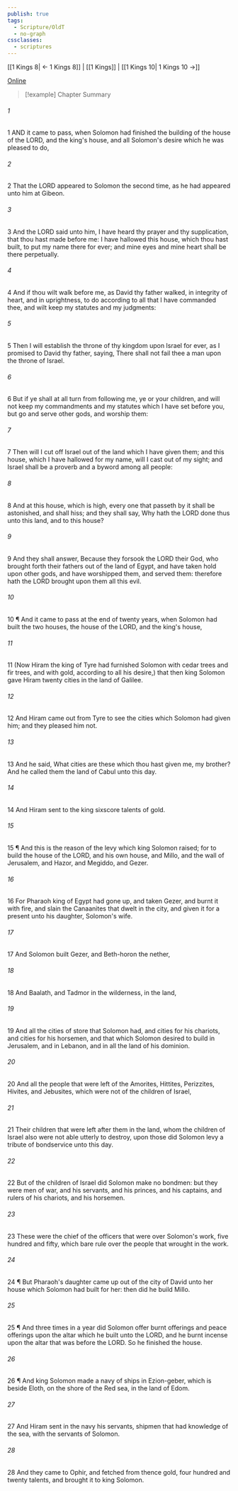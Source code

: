 ```yaml
---
publish: true
tags:
  - Scripture/OldT
  - no-graph
cssclasses:
  - scriptures
---
```

[[1 Kings 8| ← 1 Kings 8]] | [[1 Kings]] | [[1 Kings 10| 1 Kings 10 →]]

[Online](https://churchofjesuschrist.org/study/scriptures/ot/1-kgs/9?lang=eng)

>[!example] Chapter Summary
>
###### 1
1 AND it came to pass, when Solomon had finished the building of the house of the LORD, and the king's house, and all Solomon's desire which he was pleased to do,
###### 2
2 That the LORD appeared to Solomon the second time, as he had appeared unto him at Gibeon.
###### 3
3 And the LORD said unto him, I have heard thy prayer and thy supplication, that thou hast made before me: I have hallowed this house, which thou hast built, to put my name there for ever; and mine eyes and mine heart shall be there perpetually.
###### 4
4 And if thou wilt walk before me, as David thy father walked, in integrity of heart, and in uprightness, to do according to all that I have commanded thee, and wilt keep my statutes and my judgments:
###### 5
5 Then I will establish the throne of thy kingdom upon Israel for ever, as I promised to David thy father, saying, There shall not fail thee a man upon the throne of Israel.
###### 6
6 But if ye shall at all turn from following me, ye or your children, and will not keep my commandments and my statutes which I have set before you, but go and serve other gods, and worship them:
###### 7
7 Then will I cut off Israel out of the land which I have given them; and this house, which I have hallowed for my name, will I cast out of my sight; and Israel shall be a proverb and a byword among all people:
###### 8
8 And at this house, which is high, every one that passeth by it shall be astonished, and shall hiss; and they shall say, Why hath the LORD done thus unto this land, and to this house?
###### 9
9 And they shall answer, Because they forsook the LORD their God, who brought forth their fathers out of the land of Egypt, and have taken hold upon other gods, and have worshipped them, and served them: therefore hath the LORD brought upon them all this evil.
###### 10
10 ¶ And it came to pass at the end of twenty years, when Solomon had built the two houses, the house of the LORD, and the king's house,
###### 11
11 (Now Hiram the king of Tyre had furnished Solomon with cedar trees and fir trees, and with gold, according to all his desire,) that then king Solomon gave Hiram twenty cities in the land of Galilee.
###### 12
12 And Hiram came out from Tyre to see the cities which Solomon had given him; and they pleased him not.
###### 13
13 And he said, What cities are these which thou hast given me, my brother?  And he called them the land of Cabul unto this day.
###### 14
14 And Hiram sent to the king sixscore talents of gold.
###### 15
15 ¶ And this is the reason of the levy which king Solomon raised; for to build the house of the LORD, and his own house, and Millo, and the wall of Jerusalem, and Hazor, and Megiddo, and Gezer.
###### 16
16 For Pharaoh king of Egypt had gone up, and taken Gezer, and burnt it with fire, and slain the Canaanites that dwelt in the city, and given it for a present unto his daughter, Solomon's wife.
###### 17
17 And Solomon built Gezer, and Beth-horon the nether,
###### 18
18 And Baalath, and Tadmor in the wilderness, in the land,
###### 19
19 And all the cities of store that Solomon had, and cities for his chariots, and cities for his horsemen, and that which Solomon desired to build in Jerusalem, and in Lebanon, and in all the land of his dominion.
###### 20
20 And all the people that were left of the Amorites, Hittites, Perizzites, Hivites, and Jebusites, which were not of the children of Israel,
###### 21
21 Their children that were left after them in the land, whom the children of Israel also were not able utterly to destroy, upon those did Solomon levy a tribute of bondservice unto this day.
###### 22
22 But of the children of Israel did Solomon make no bondmen: but they were men of war, and his servants, and his princes, and his captains, and rulers of his chariots, and his horsemen.
###### 23
23 These were the chief of the officers that were over Solomon's work, five hundred and fifty, which bare rule over the people that wrought in the work.
###### 24
24 ¶ But Pharaoh's daughter came up out of the city of David unto her house which Solomon had built for her: then did he build Millo.
###### 25
25 ¶ And three times in a year did Solomon offer burnt offerings and peace offerings upon the altar which he built unto the LORD, and he burnt incense upon the altar that was before the LORD.  So he finished the house.
###### 26
26 ¶ And king Solomon made a navy of ships in Ezion-geber, which is beside Eloth, on the shore of the Red sea, in the land of Edom.
###### 27
27 And Hiram sent in the navy his servants, shipmen that had knowledge of the sea, with the servants of Solomon.
###### 28
28 And they came to Ophir, and fetched from thence gold, four hundred and twenty talents, and brought it to king Solomon.



